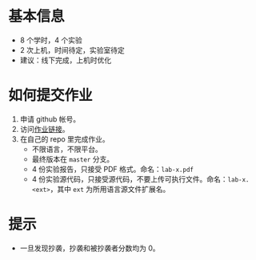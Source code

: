# 基本信息

* 8 个学时，4 个实验
* 2 次上机，时间待定，实验室待定
* 建议：线下完成，上机时优化

# 如何提交作业

1. 申请 github 帐号。
2. 访问[作业链接](https://classroom.github.com/assignment-invitations/71d4c9776a16c927a8fb66a0dda0ce4b)。
3. 在自己的 repo 里完成作业。
   * 不限语言，不限平台。
   * 最终版本在 `master` 分支。
   * 4 份实验报告，只接受 PDF 格式。命名：`lab-x.pdf`
   * 4 份实验源代码，只接受源代码，不要上传可执行文件。命名：`lab-x.<ext>`，其中 `ext` 为所用语言源文件扩展名。

# 提示

* 一旦发现抄袭，抄袭和被抄袭者分数均为 0。

